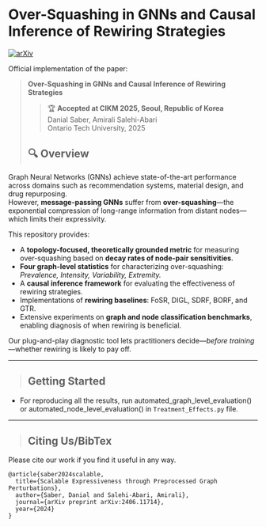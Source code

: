 # Over-Squashing in GNNs and Causal Inference of Rewiring Strategies

[![arXiv](https://img.shields.io/badge/arXiv-2508.09265v1-b31b1b.svg)](https://arxiv.org/abs/2508.09265v1)

Official implementation of the paper:

> **Over-Squashing in GNNs and Causal Inference of Rewiring Strategies**  
> > 🏆 **Accepted at CIKM 2025, Seoul, Republic of Korea**  
> Danial Saber, Amirali Salehi-Abari  
> Ontario Tech University, 2025
>
> ## 🔍 Overview

Graph Neural Networks (GNNs) achieve state-of-the-art performance across domains such as recommendation systems, material design, and drug repurposing.  
However, **message-passing GNNs** suffer from **over-squashing**—the exponential compression of long-range information from distant nodes—which limits their expressivity.

This repository provides:
- A **topology-focused, theoretically grounded metric** for measuring over-squashing based on **decay rates of node-pair sensitivities**.
- **Four graph-level statistics** for characterizing over-squashing:  
  *Prevalence, Intensity, Variability, Extremity.*
- A **causal inference framework** for evaluating the effectiveness of rewiring strategies.
- Implementations of **rewiring baselines**: FoSR, DIGL, SDRF, BORF, and GTR.
- Extensive experiments on **graph and node classification benchmarks**, enabling diagnosis of when rewiring is beneficial.

Our plug-and-play diagnostic tool lets practitioners decide—*before training*—whether rewiring is likely to pay off.

---
> ## Getting Started

- For reproducing all the results, run automated_graph_level_evaluation() or automated_node_level_evaluation() in `Treatment_Effects.py` file. 
---

> ## Citing Us/BibTex
Please cite our work if you find it useful in any way.

```
@article{saber2024scalable,
  title={Scalable Expressiveness through Preprocessed Graph Perturbations},
  author={Saber, Danial and Salehi-Abari, Amirali},
  journal={arXiv preprint arXiv:2406.11714},
  year={2024}
}
```
